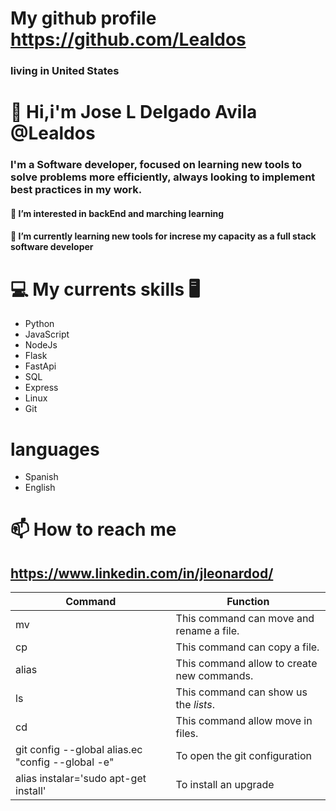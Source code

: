 
# My github profile  https://github.com/Lealdos
### living in United States 
# 👋 Hi,i'm Jose L Delgado Avila @Lealdos 
###    I'm a Software developer, focused on learning new tools to solve problems more efficiently, always looking to implement best practices in my work.
#### 👀 I’m interested in backEnd and marching learning
#### 🌱 I’m currently learning new tools for increse my capacity as a full stack software developer

# 💻 My currents skills 🖥

* Python
* JavaScript
* NodeJs
* Flask 
* FastApi
* SQL
* Express
* Linux
* Git

# languages 
* Spanish
* English


# 📫 How to reach me 
## https://www.linkedin.com/in/jleonardod/

| Command | Function
|-------|--------
| mv | This command can move and rename a file.
| cp | This command can copy a file.
| alias | This command allow to create new commands.
| ls | This command can show us the *lists*.
| cd | This command allow move in files. 
| git config --global alias.ec "config --global -e"| To open the git configuration
| alias instalar='sudo apt-get install'| To install an upgrade
